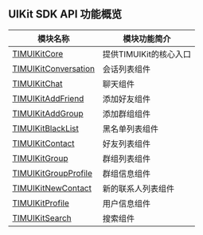 ## UIKit SDK API 功能概览

| 模块名称                                                      | 模块功能简介                                      |
| --------------------------------------------------------- | ------------------------------------------- |
| [TIMUIKitCore](TIMUIKitCore/README.md)                         | 提供TIMUIKit的核心入口 |
| [TIMUIKitConversation](TIMUIKitConversation/README.md)           | 会话列表组件                                |
| [TIMUIKitChat](TIMUIKitChat/README.md)               | 聊天组件    |
| [TIMUIKitAddFriend](TIMUIKitAddFriend/README.md)       | 添加好友组件                                 |
| [TIMUIKitAddGroup](TIMUIKitAddGroup/README.md) | 添加群组组件                     |
| [TIMUIKitBlackList](TIMUIKitBlackList/README.md)     | 黑名单列表组件              |
| [TIMUIKitContact](TIMUIKitContact/README.md)   | 好友列表组件                                 |
| [TIMUIKitGroup](TIMUIKitGroup/README.md)                                 | 群组列表组件                             |
| [TIMUIKitGroupProfile](TIMUIKitGroupProfile/README.md)                                       | 群组信息组件                             |
| [TIMUIKitNewContact](TIMUIKitNewContact/README.md)                               | 新的联系人列表组件                           |
| [TIMUIKitProfile](TIMUIKitProfile/README.md)                                       | 用户信息组件                             |
| [TIMUIKitSearch](TIMUIKitSearch/README.md)                               | 搜索组件                           |
